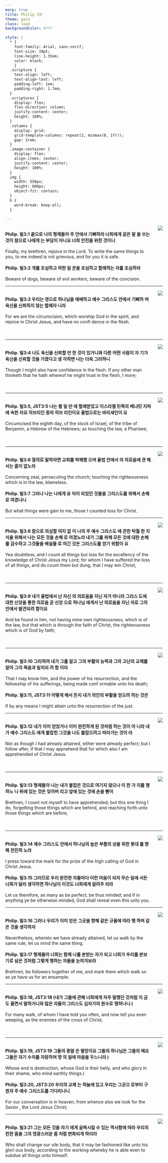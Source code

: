 ```yaml
---
marp: true
title: Philip 3장
theme: gaia
class: lead
backgroundColor: #fff

style: |
  * {
    font-family: Arial, sans-serif;
    font-size: 19pt;
    line-height: 1.35em;
    color: black;
    }
  .scripture {
    text-align: left;
    text-align-last: left;
    padding-left: 1em;
    padding-right: 1.7em;
  }
  .scriptures {
    display: flex;
    flex-direction: column;
    justify-content: center;
    height: 100%;
  }
  .columns {
    display: grid;
    grid-template-columns: repeat(2, minmax(0, 1fr));
    gap: 1rem;
  }
  .image-container {
    display: flex;
    align-items: center;
    justify-content: center;
    height: 100%;
  }
  img {
    width: 550px;
    height: 600px;
    object-fit: contain;
  }
  b {
    word-break: keep-all;
  }

---
```


<div class="columns">
  <div class="scriptures">
    <br>
    <div class="scripture">
      <b>Philip. 빌3:1 끝으로 나의 형제들아 주 안에서 기뻐하라 너희에게 같은 말 을 쓰는 것이 참으로 나에게 는 부담이 아니요 너희 안전을 위한 것이니 
      </b>
    </div>
    <br>
    <div class="scripture">Finally, my brethren, rejoice in the Lord. To write the same things to you, to me indeed is not grievous, and for you it is safe. 
    </div>
    <br>
    <div class="scripture">
      <b>Philip. 빌3:2 개를 조심하고 악한 일 꾼을 조심하고 할례하는 자를 조심하라 
      </b>
    </div>
    <br>
    <div class="scripture">Beware of dogs, beware of evil workers, beware of the concision. 
    </div>         
  </div>
  <div class="image-container">
    <img src='../../pictures/picture_112.jpg'>
  </div>
</div>

---

<div class="columns">
  <div class="scriptures">
    <br>
    <div class="scripture">
      <b>Philip. 빌3:3 우리는 영으로 하나님을 예배하고 예수 그리스도 안에서 기뻐하 며 육신을 신뢰하지 않는 할례자 니라 
      </b>
    </div>
    <br>
    <div class="scripture">For we are the circumcision, which worship God in the spirit, and rejoice in Christ Jesus, and have no confi dence in the flesh. 
    </div>
    <br>
    <div class="scripture">
      <b>
      </b>
    </div>
    <br>
    <div class="scripture">
    </div>         
  </div>
  <div class="image-container">
    <img src='../../pictures/picture_3.jpg'>
  </div>
</div>

---

<div class="columns">
  <div class="scriptures">
    <br>
    <div class="scripture">
      <b>Philip. 빌3:4 나도 육신을 신뢰할 만 한 것이 있거니와 다른 어떤 사람이 자 기가 육신을 신뢰할 것을 가졌다고 생 각하면 나는 더욱 그러하니 
      </b>
    </div>
    <br>
    <div class="scripture">Though I might also have confidence in the flesh. If any other man thinketh that he hath whereof he might trust in the flesh, I more; 
    </div>
    <br>
    <div class="scripture">
      <b>
      </b>
    </div>
    <br>
    <div class="scripture">
    </div>         
  </div>
  <div class="image-container">
    <img src='../../pictures/picture_171.jpg'>
  </div>
</div>

---

<div class="columns">
  <div class="scriptures">
    <br>
    <div class="scripture">
      <b>Philip. 빌3:5, JST3:5 나는 팔 일 만 에 할례받았고 이스라엘 민족의 베냐민 지파에 속한 자요 히브리인 중의 히브 리인이요 율법으로는 바리새인이 요 
      </b>
    </div>
    <br>
    <div class="scripture">Circumcised the eighth day, of the stock of Israel, of the tribe of Benjamin, a Hebrew of the Hebrews; as touching the law, a Pharisee; 
    </div>
    <br>
    <div class="scripture">
      <b>
      </b>
    </div>
    <br>
    <div class="scripture">
    </div>         
  </div>
  <div class="image-container">
    <img src='../../pictures/picture_2.jpg'>
  </div>
</div>

---

<div class="columns">
  <div class="scriptures">
    <br>
    <div class="scripture">
      <b>Philip. 빌3:6 열의로 말하자면 교회를 박해했 으며 율법 안에서 의 의로움에 관 해서는 흠이 없노라 
      </b>
    </div>
    <br>
    <div class="scripture">Concerning zeal, persecuting the church; touching the righteousness which is in the law, blameless. 
    </div>
    <br>
    <div class="scripture">
      <b>Philip. 빌3:7 그러나 나는 나에게 유 익이 되었던 것들을 그리스도를 위해서 손해로 여겼나니 
      </b>
    </div>
    <br>
    <div class="scripture">But what things were gain to me, those I counted loss for Christ. 
    </div>         
  </div>
  <div class="image-container">
    <img src='../../pictures/picture_149.jpg'>
  </div>
</div>

---

<div class="columns">
  <div class="scriptures">
    <br>
    <div class="scripture">
      <b>Philip. 빌3:8 참으로 의심할 여지 없 이 나의 주 예수 그리스도 에 관한 탁월 한 지식을 위해서 나는 모든 것을 손해 로 여겼노라 내가 그를 위해 모든 것에 대한 손해를 감수하고 그것들을 배설물 로 여긴 것은 그리스도를 얻기 위함이 요 
      </b>
    </div>
    <br>
    <div class="scripture">Yea doubtless, and I count all things but loss for the excellency of the knowledge of Christ Jesus my Lord; for whom I have suffered the loss of all things, and do count them but dung, that I may win Christ, 
    </div>
    <br>
    <div class="scripture">
      <b>
      </b>
    </div>
    <br>
    <div class="scripture">
    </div>         
  </div>
  <div class="image-container">
    <img src='../../pictures/picture_52.jpg'>
  </div>
</div>

---

<div class="columns">
  <div class="scriptures">
    <br>
    <div class="scripture">
      <b>Philip. 빌3:9 내가 율법에서 난 자신 의 의로움을 지닌 자가 아니라 그리스 도에 대한 신앙을 통한 의로움 곧 신앙 으로 하나님 에게서 난 의로움을 지닌 자로 그의 안에서 발견되려 함이요 
      </b>
    </div>
    <br>
    <div class="scripture">And be found in him, not having mine own righteousness, which is of the law, but that which is through the faith of Christ, the righteousness which is of God by faith; 
    </div>
    <br>
    <div class="scripture">
      <b>
      </b>
    </div>
    <br>
    <div class="scripture">
    </div>         
  </div>
  <div class="image-container">
    <img src='../../pictures/picture_81.jpg'>
  </div>
</div>

---

<div class="columns">
  <div class="scriptures">
    <br>
    <div class="scripture">
      <b>Philip. 빌3:10 그리하여 내가 그를 알고 그의 부활의 능력과 그의 고난의 교제를 알아 그의 죽음과 일치되 려 함 이라 
      </b>
    </div>
    <br>
    <div class="scripture">That I may know him, and the power of his resurrection, and the fellowship of his sufferings, being made conf ormable unto his death; 
    </div>
    <br>
    <div class="scripture">
      <b>Philip. 빌3:11, JST3:11 어떻게 해서 든지 내가 의인의 부활을 얻으려 하는 것은 
      </b>
    </div>
    <br>
    <div class="scripture">If by any means I might attain unto the resurrection of the just. 
    </div>         
  </div>
  <div class="image-container">
    <img src='../../pictures/picture_106.jpg'>
  </div>
</div>

---

<div class="columns">
  <div class="scriptures">
    <br>
    <div class="scripture">
      <b>Philip. 빌3:12 내가 이미 얻었거나 이미 완전하게 된 것처럼 하는 것이 아 니라 내가 예수 그리스도 에게 붙잡힌 그것을 나도 붙잡으려고 따라가는 것이 라 
      </b>
    </div>
    <br>
    <div class="scripture">Not as though I had already attained, either were already perfect; but I follow after, if that I may apprehend that for which also I am apprehended of Christ Jesus. 
    </div>
    <br>
    <div class="scripture">
      <b>
      </b>
    </div>
    <br>
    <div class="scripture">
    </div>         
  </div>
  <div class="image-container">
    <img src='../../pictures/picture_178.jpg'>
  </div>
</div>

---

<div class="columns">
  <div class="scriptures">
    <br>
    <div class="scripture">
      <b>Philip. 빌3:13 형제들아 나는 내가 붙잡은 것으로 여기지 않으나 이 한 가 지를 행하노 니 뒤에 있는 것은 잊어버 리고 앞에 있는 것에 손을 뻗어 
      </b>
    </div>
    <br>
    <div class="scripture">Brethren, I count not myself to have apprehended; but this one thing I do, forgetting those things which are behind, and reaching forth unto those things which are before, 
    </div>
    <br>
    <div class="scripture">
      <b>
      </b>
    </div>
    <br>
    <div class="scripture">
    </div>         
  </div>
  <div class="image-container">
    <img src='../../pictures/picture_34.jpg'>
  </div>
</div>

---

<div class="columns">
  <div class="scriptures">
    <br>
    <div class="scripture">
      <b>Philip. 빌3:14 예수 그리스도 안에서 하나님의 높은 부름의 상을 위한 푯대 를 향해 전진하 노라 
      </b>
    </div>
    <br>
    <div class="scripture">I press toward the mark for the prize of the high calling of God in Christ Jesus. 
    </div>
    <br>
    <div class="scripture">
      <b>Philip. 빌3:15 그러므로 우리 완전한 자들마다 이런 마음이 되자 무슨 일에 서든 너희가 달리 생각하면 하나님이 이것도 너희에게 알려주 리라 
      </b>
    </div>
    <br>
    <div class="scripture">Let us therefore, as many as be perfect, be thus minded; and if in anything ye be otherwise minded, God shall reveal even this unto you. 
    </div>         
  </div>
  <div class="image-container">
    <img src='../../pictures/picture_177.jpg'>
  </div>
</div>

---

<div class="columns">
  <div class="scriptures">
    <br>
    <div class="scripture">
      <b>Philip. 빌3:16 그러나 우리가 이미 얻은 그곳을 향해 같은 규율에 따라 행 하며 같은 것을 생각하자 
      </b>
    </div>
    <br>
    <div class="scripture">Nevertheless, whereto we have already attained, let us walk by the same rule, let us mind the same thing. 
    </div>
    <br>
    <div class="scripture">
      <b>Philip. 빌3:17 형제들아 너희는 함께 나를 본받는 자가 되고 너희가 우리를 본보기로 삼은 것처럼 그렇게 행하는 자들을 눈여겨보라 
      </b>
    </div>
    <br>
    <div class="scripture">Brethren, be followers together of me, and mark them which walk so as ye have us for an ensample. 
    </div>         
  </div>
  <div class="image-container">
    <img src='../../pictures/picture_153.jpg'>
  </div>
</div>

---

<div class="columns">
  <div class="scriptures">
    <br>
    <div class="scripture">
      <b>Philip. 빌3:18, JST3:18 (내가 그들에 관해 너희에게 자주 말했던 것처럼 지 금도 울면서 말하거니와 많은 자들이 그리스도 십자가의 원수로 행하나니 (
      </b>
    </div>
    <br>
    <div class="scripture">For many walk, of whom I have told you often, and now tell you even weeping, as the enemies of the cross of Christ; 
    </div>
    <br>
    <div class="scripture">
      <b>
      </b>
    </div>
    <br>
    <div class="scripture">
    </div>         
  </div>
  <div class="image-container">
    <img src='../../pictures/picture_105.jpg'>
  </div>
</div>

---

<div class="columns">
  <div class="scriptures">
    <br>
    <div class="scripture">
      <b>Philip. 빌3:19, JST3:19 그들의 종말 은 멸망이요 그들의 하나님은 그들의 배요 그들은 자기 수치를 자랑하며 땅 의 일에 마음을 두느니라 ) 
      </b>
    </div>
    <br>
    <div class="scripture">Whose end is destruction, whose God is their belly, and who glory in their shame, who mind earthly things.) 
    </div>
    <br>
    <div class="scripture">
      <b>Philip. 빌3:20, JST3:20 우리의 교제 는 하늘에 있고 우리는 그곳으 로부터 구원자 주 예수 그리스도를 기다리나니 
      </b>
    </div>
    <br>
    <div class="scripture">For our conversation is in heaven; from whence also we look for the Savior , the Lord Jesus Christ; 
    </div>         
  </div>
  <div class="image-container">
    <img src='../../pictures/picture_155.jpg'>
  </div>
</div>

---

<div class="columns">
  <div class="scriptures">
    <br>
    <div class="scripture">
      <b>Philip. 빌3:21 그는 모든 것을 자기 에게 굴복시킬 수 있는 역사함에 따라 우리의 천한 몸을 그의 영광스러운 몸 처럼 변화되게 하리라 
      </b>
    </div>
    <br>
    <div class="scripture">Who shall change our vile body, that it may be fashioned like unto his glori ous body, according to the working whereby he is able even to subdue all things unto himself.
    </div>
    <br>
    <div class="scripture">
      <b>
      </b>
    </div>
    <br>
    <div class="scripture">
    </div>         
  </div>
  <div class="image-container">
    <img src='../../pictures/picture_33.jpg'>
  </div>
</div>

